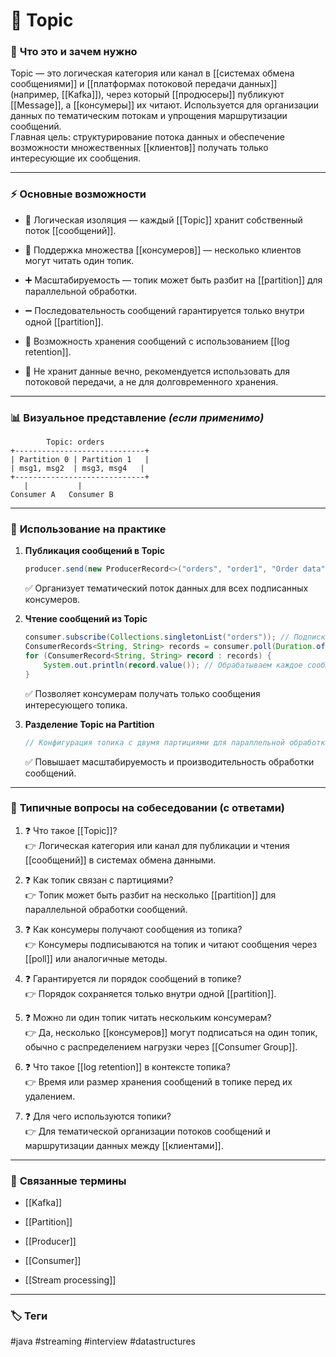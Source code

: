 # 📄 **Topic**

### 📝 **Что это и зачем нужно**

Topic — это логическая категория или канал в [[системах обмена сообщениями]] и [[платформах потоковой передачи данных]] (например, [[Kafka]]), через который [[продюсеры]] публикуют [[Message]], а [[консумеры]] их читают. Используется для организации данных по тематическим потокам и упрощения маршрутизации сообщений.  
Главная цель: структурирование потока данных и обеспечение возможности множественных [[клиентов]] получать только интересующие их сообщения.

---

### ⚡ **Основные возможности**

- 📍 Логическая изоляция — каждый [[Topic]] хранит собственный поток [[сообщений]].
    
- 🔑 Поддержка множества [[консумеров]] — несколько клиентов могут читать один топик.
    
- ➕ Масштабируемость — топик может быть разбит на [[partition]] для параллельной обработки.
    
- ➖ Последовательность сообщений гарантируется только внутри одной [[partition]].
    
- 🔄 Возможность хранения сообщений с использованием [[log retention]].
    
- 🚫 Не хранит данные вечно, рекомендуется использовать для потоковой передачи, а не для долговременного хранения.
    

---

### 📊 **Визуальное представление** _(если применимо)_

```
        Topic: orders
+-----------------------------+
| Partition 0 | Partition 1   |
| msg1, msg2  | msg3, msg4   |
+-----------------------------+
   |           |   
Consumer A   Consumer B
```

---

### 💼 **Использование на практике**

1. **Публикация сообщений в Topic**
    
    ```java
    producer.send(new ProducerRecord<>("orders", "order1", "Order data")); // Отправляем сообщение в топик "orders"
    ```
    
    ✅ Организует тематический поток данных для всех подписанных консумеров.
    
2. **Чтение сообщений из Topic**
    
    ```java
    consumer.subscribe(Collections.singletonList("orders")); // Подписка на топик "orders"
    ConsumerRecords<String, String> records = consumer.poll(Duration.ofMillis(100)); // Получаем сообщения
    for (ConsumerRecord<String, String> record : records) {
        System.out.println(record.value()); // Обрабатываем каждое сообщение
    }
    ```
    
    ✅ Позволяет консумерам получать только сообщения интересующего топика.
    
3. **Разделение Topic на Partition**
    
    ```java
    // Конфигурация топика с двумя партициями для параллельной обработки
    ```
    
    ✅ Повышает масштабируемость и производительность обработки сообщений.
    

---

### 🎯 **Типичные вопросы на собеседовании (с ответами)**

1. ❓ Что такое [[Topic]]?  
    👉 Логическая категория или канал для публикации и чтения [[сообщений]] в системах обмена данными.
    
2. ❓ Как топик связан с партициями?  
    👉 Топик может быть разбит на несколько [[partition]] для параллельной обработки сообщений.
    
3. ❓ Как консумеры получают сообщения из топика?  
    👉 Консумеры подписываются на топик и читают сообщения через [[poll]] или аналогичные методы.
    
4. ❓ Гарантируется ли порядок сообщений в топике?  
    👉 Порядок сохраняется только внутри одной [[partition]].
    
5. ❓ Можно ли один топик читать нескольким консумерам?  
    👉 Да, несколько [[консумеров]] могут подписаться на один топик, обычно с распределением нагрузки через [[Consumer Group]].
    
6. ❓ Что такое [[log retention]] в контексте топика?  
    👉 Время или размер хранения сообщений в топике перед их удалением.
    
7. ❓ Для чего используются топики?  
    👉 Для тематической организации потоков сообщений и маршрутизации данных между [[клиентами]].
    

---

### 🔗 **Связанные термины**

- [[Kafka]]
    
- [[Partition]]
    
- [[Producer]]
    
- [[Consumer]]
    
- [[Stream processing]]
    

---

### 🏷 **Теги**

#java #streaming #interview #datastructures